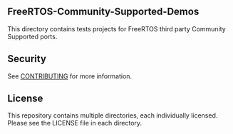## FreeRTOS-Community-Supported-Demos

This directory contains tests projects for FreeRTOS third party Community Supported ports.

## Security

See [CONTRIBUTING](.github/CONTRIBUTING.md#security-issue-notifications) for more information.

## License

This repository contains multiple directories, each individually licensed. Please see the LICENSE file in each directory.
